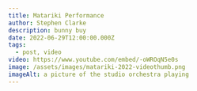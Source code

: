 ```yaml
---
title: Matariki Performance
author: Stephen Clarke
description: bunny buy
date: 2022-06-29T12:00:00.000Z
tags:
  - post, video
video: https://www.youtube.com/embed/-oWROqN5e0s
image: /assets/images/matariki-2022-videothumb.png
imageAlt: a picture of the studio orchestra playing
---
```

